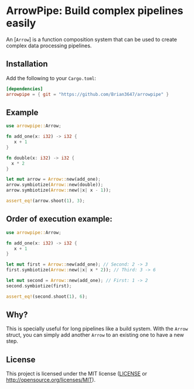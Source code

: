 # ArrowPipe: Build complex pipelines easily

An [`Arrow`] is a function composition system that can be used to create
complex data processing pipelines.

## Installation

Add the following to your `Cargo.toml`:

```toml
[dependencies]
arrowpipe = { git = "https://github.com/Brian3647/arrowpipe" }
```

## Example

```rust
use arrowpipe::Arrow;

fn add_one(x: i32) -> i32 {
   x + 1
}

fn double(x: i32) -> i32 {
  x * 2
}

let mut arrow = Arrow::new(add_one);
arrow.symbiotize(Arrow::new(double));
arrow.symbiotize(Arrow::new(|x| x - 1));

assert_eq!(arrow.shoot(1), 3);
```

## Order of execution example:

```rust
use arrowpipe::Arrow;

fn add_one(x: i32) -> i32 {
   x + 1
}

let mut first = Arrow::new(add_one); // Second: 2 -> 3
first.symbiotize(Arrow::new(|x| x * 2)); // Third: 3 -> 6

let mut second = Arrow::new(add_one); // First: 1 -> 2
second.symbiotize(first);

assert_eq!(second.shoot(1), 6);
```

## Why?

This is specially useful for long pipelines like a build system. With the `Arrow` struct, you can simply add another `Arrow` to an existing one to have a new step.

## License

This project is licensed under the MIT license ([LICENSE](LICENSE) or http://opensource.org/licenses/MIT).
